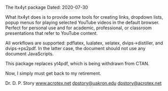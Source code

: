 The ltx4yt package
Dated: 2020-07-30

What ltx4yt does is to provide some tools for creating links, dropdown lists, 
popup menus for playing selected YouTube videos in the default browser. Perfect 
for personal use and for academic, professional, or classroom presentations 
that refer to YouTube content. 

All workflows are supported: pdflatex, lualatex, xelatex, dvips->distiller, 
and dvips->ps2pdf. In the latter case, the document should not use any 
document JavaScripts. 

This package replaces yt4pdf, which is being withdrawn from CTAN. 

Now, I simply must get back to my retirement.

Dr. D. P. Story
www.acrotex.net
dpstory@uakron.edu
dpstory@acrotex.net
